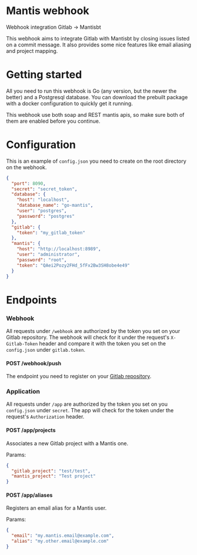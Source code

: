 # Mantis webhook
Webhook integration Gitlab -> Mantisbt

This webhook aims to integrate Gitlab with Mantisbt by closing issues listed on a commit message.
It also provides some nice features like email aliasing and project mapping.

# Getting started
All you need to run this webhook is Go (any version, but the newer the better) and a Postgresql database. You can download the prebuilt package with a docker configuration to quickly get it running.

This webhook use both soap and REST mantis apis, so make sure both of them are enabled before you continue.

# Configuration
This is an example of `config.json` you need to create on the root directory on the webhook.
```json
{
  "port": 8090,
  "secret": "secret_token",
  "database": {
    "host": "localhost",
    "database_name": "go-mantis",
    "user": "postgres",
    "password": "postgres"
  },
  "gitlab": {
    "token": "my_gitlab_token"
  },
  "mantis": {
    "host": "http://localhost:8989",
    "user": "administrator",
    "password": "root",
    "token": "QAei2Pozy2FHd_5fFx2Bw3SH8obe4e49"
  }
}
```

# Endpoints

### Webhook
All requests under `/webhook` are authorized by the token you set on your Gitlab repository. The webhook will check for it under the request's `X-Gitlab-Token` header and compare it with the token you set on the `config.json` under `gitlab.token`.

#### POST /webhook/push
The endpoint you need to register on your [Gitlab repository](https://docs.gitlab.com/ee/user/project/integrations/webhooks.html).

### Application
All requests under `/app` are authorized by the token you set on you `config.json` under `secret`. The app will check for the token under the request's `Authorization` header.

#### POST /app/projects
Associates a new Gitlab project with a Mantis one.

Params:
```json
{
  "gitlab_project": "test/test",
  "mantis_project": "Test project"
}
```

#### POST /app/aliases
Registers an email alias for a Mantis user.

Params:
```json
{
  "email": "my.mantis.email@example.com",
  "alias": "my.other.email@example.com"
}
```
